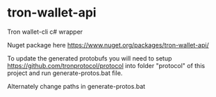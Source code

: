# tron-wallet-api
Tron wallet-cli c# wrapper

Nuget package here https://www.nuget.org/packages/tron-wallet-api/

To update the generated protobufs you will need to setup https://github.com/tronprotocol/protocol into folder "protocol" of this project and run generate-protos.bat file. 

Alternately change paths in generate-protos.bat 

